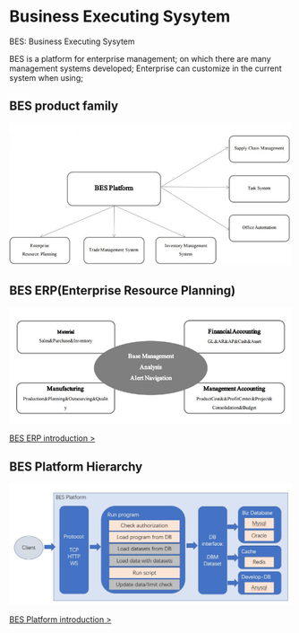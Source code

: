 # Business Executing Sysytem

BES: Business Executing Sysytem

BES is a platform for enterprise management;
on which there are many management systems developed;
Enterprise can customize in the current system when using;


## BES product family

![BES product family](./doc/BES-platform/images/bes-product-family.jpg)


## BES ERP(Enterprise Resource Planning)

![BES product family](./doc/BES-platform/images/bes-erp-function-modules.jpg)

[BES ERP introduction >](./BES-ERP-introduction.md)


## BES Platform Hierarchy​

![platform hierarchy](./doc/BES-platform/images/bes-platform.jpg)

[BES Platform introduction >](./BES-Platform-introduction.md)

